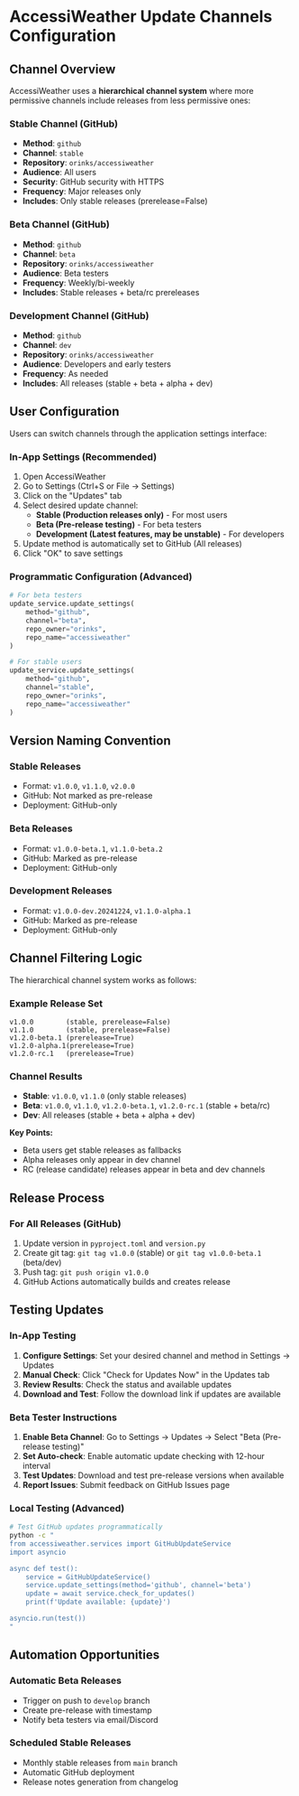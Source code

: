 # AccessiWeather Update Channels Configuration

## Channel Overview

AccessiWeather uses a **hierarchical channel system** where more permissive channels include releases from less permissive ones:

### Stable Channel (GitHub)
- **Method**: `github`
- **Channel**: `stable`
- **Repository**: `orinks/accessiweather`
- **Audience**: All users
- **Security**: GitHub security with HTTPS
- **Frequency**: Major releases only
- **Includes**: Only stable releases (prerelease=False)

### Beta Channel (GitHub)
- **Method**: `github`
- **Channel**: `beta`
- **Repository**: `orinks/accessiweather`
- **Audience**: Beta testers
- **Frequency**: Weekly/bi-weekly
- **Includes**: Stable releases + beta/rc prereleases

### Development Channel (GitHub)
- **Method**: `github`
- **Channel**: `dev`
- **Repository**: `orinks/accessiweather`
- **Audience**: Developers and early testers
- **Frequency**: As needed
- **Includes**: All releases (stable + beta + alpha + dev)

## User Configuration

Users can switch channels through the application settings interface:

### In-App Settings (Recommended)
1. Open AccessiWeather
2. Go to Settings (Ctrl+S or File → Settings)
3. Click on the "Updates" tab
4. Select desired update channel:
   - **Stable (Production releases only)** - For most users
   - **Beta (Pre-release testing)** - For beta testers
   - **Development (Latest features, may be unstable)** - For developers
5. Update method is automatically set to GitHub (All releases)
6. Click "OK" to save settings

### Programmatic Configuration (Advanced)
```python
# For beta testers
update_service.update_settings(
    method="github",
    channel="beta",
    repo_owner="orinks",
    repo_name="accessiweather"
)

# For stable users
update_service.update_settings(
    method="github",
    channel="stable",
    repo_owner="orinks",
    repo_name="accessiweather"
)
```

## Version Naming Convention

### Stable Releases
- Format: `v1.0.0`, `v1.1.0`, `v2.0.0`
- GitHub: Not marked as pre-release
- Deployment: GitHub-only

### Beta Releases
- Format: `v1.0.0-beta.1`, `v1.1.0-beta.2`
- GitHub: Marked as pre-release
- Deployment: GitHub-only

### Development Releases
- Format: `v1.0.0-dev.20241224`, `v1.1.0-alpha.1`
- GitHub: Marked as pre-release
- Deployment: GitHub-only

## Channel Filtering Logic

The hierarchical channel system works as follows:

### Example Release Set
```
v1.0.0        (stable, prerelease=False)
v1.1.0        (stable, prerelease=False)
v1.2.0-beta.1 (prerelease=True)
v1.2.0-alpha.1(prerelease=True)
v1.2.0-rc.1   (prerelease=True)
```

### Channel Results
- **Stable**: `v1.0.0`, `v1.1.0` (only stable releases)
- **Beta**: `v1.0.0`, `v1.1.0`, `v1.2.0-beta.1`, `v1.2.0-rc.1` (stable + beta/rc)
- **Dev**: All releases (stable + beta + alpha + dev)

**Key Points:**
- Beta users get stable releases as fallbacks
- Alpha releases only appear in dev channel
- RC (release candidate) releases appear in beta and dev channels

## Release Process

### For All Releases (GitHub)
1. Update version in `pyproject.toml` and `version.py`
2. Create git tag: `git tag v1.0.0` (stable) or `git tag v1.0.0-beta.1` (beta/dev)
3. Push tag: `git push origin v1.0.0`
4. GitHub Actions automatically builds and creates release

## Testing Updates

### In-App Testing
1. **Configure Settings**: Set your desired channel and method in Settings → Updates
2. **Manual Check**: Click "Check for Updates Now" in the Updates tab
3. **Review Results**: Check the status and available updates
4. **Download and Test**: Follow the download link if updates are available

### Beta Tester Instructions
1. **Enable Beta Channel**: Go to Settings → Updates → Select "Beta (Pre-release testing)"
2. **Set Auto-check**: Enable automatic update checking with 12-hour interval
3. **Test Updates**: Download and test pre-release versions when available
4. **Report Issues**: Submit feedback on GitHub Issues page

### Local Testing (Advanced)
```bash
# Test GitHub updates programmatically
python -c "
from accessiweather.services import GitHubUpdateService
import asyncio

async def test():
    service = GitHubUpdateService()
    service.update_settings(method='github', channel='beta')
    update = await service.check_for_updates()
    print(f'Update available: {update}')

asyncio.run(test())
"
```

## Automation Opportunities

### Automatic Beta Releases
- Trigger on push to `develop` branch
- Create pre-release with timestamp
- Notify beta testers via email/Discord

### Scheduled Stable Releases
- Monthly stable releases from `main` branch
- Automatic GitHub deployment
- Release notes generation from changelog
